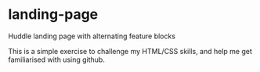 # landing-page
Huddle landing page with alternating feature blocks

This is a simple exercise to challenge my HTML/CSS skills, and help me get familiarised with using github.
